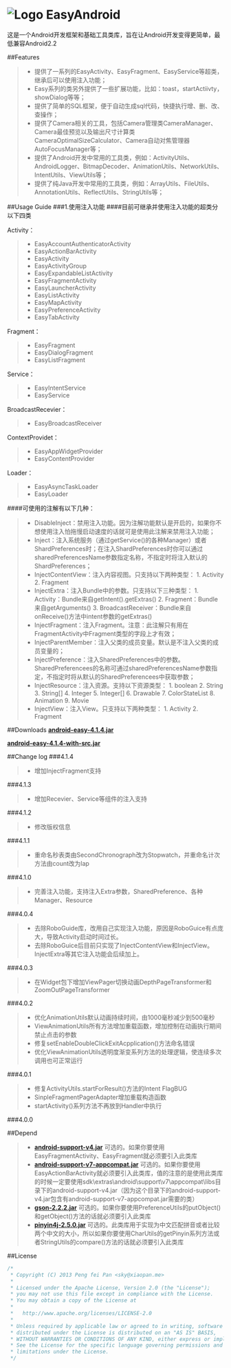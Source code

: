 # ![Logo](https://github.com/xiaopansky/EasyAndroid/raw/master/res/drawable-mdpi/ic_launcher.png) EasyAndroid

这是一个Android开发框架和基础工具类库，旨在让Android开发变得更简单，最低兼容Android2.2

##Features
>* 提供了一系列的EasyActivity、EasyFragment、EasyService等超类，继承后可以使用注入功能；
>* Easy系列的类另外提供了一些扩展功能，比如：toast，startActiivty，showDialog等等；
>* 提供了简单的SQL框架，便于自动生成sql代码，快捷执行增、删、改、查操作；
>* 提供了Camera相关的工具，包括Camera管理类CameraManager、Camera最佳预览以及输出尺寸计算类CameraOptimalSizeCalculator、Camera自动对焦管理器AutoFocusManager等；
>* 提供了Android开发中常用的工具类，例如：ActivityUtils、AndroidLogger、BitmapDecoder、AnimationUtils、NetworkUtils、IntentUtils、ViewUtils等；
>* 提供了纯Java开发中常用的工具类，例如：ArrayUtils、FileUtils、AnnotationUtils、ReflectUtils、StringUtils等；

##Usage Guide
###1.使用注入功能
####目前可继承并使用注入功能的超类分以下四类

Activity：
>* EasyAccountAuthenticatorActivity
>* EasyActionBarActivity
>* EasyActivity
>* EasyActivityGroup
>* EasyExpandableListActivity
>* EasyFragmentActivity
>* EasyLauncherActivity
>* EasyListActivity
>* EasyMapActivity
>* EasyPreferenceActivity
>* EasyTabActivity

Fragment：
>* EasyFragment
>* EasyDialogFragment
>* EasyListFragment

Service：
>* EasyIntentService
>* EasyService

BroadcastRecevier：
>* EasyBroadcastReceiver

ContextProvidet：
>* EasyAppWidgetProvider
>* EasyContentProvider

Loader：
>* EasyAsyncTaskLoader
>* EasyLoader

####可使用的注解有以下几种：
>* DisableInject：禁用注入功能。因为注解功能默认是开启的，如果你不想使用注入怕拖慢启动速度的话就可是使用此注解来禁用注入功能；
>* Inject：注入系统服务（通过getService()的各种Manager）或者ShardPreferences时；在注入ShardPreferences时你可以通过sharedPreferencesName参数指定名称，不指定时将注入默认的ShardPreferences；
>* InjectContentView：注入内容视图。只支持以下两种类型：
    1. Activity
    2. Fragment
>* InjectExtra：注入Bundle中的参数。只支持以下三种类型：
    1. Activity：Bundle来自getIntent().getExtras()
    2. Fragment：Bundle来自getArguments()
    3. BroadcastReceiver：Bundle来自onReceive()方法中intent参数的getExtras()
>* InjectFragment：注入Fragment。注意：此注解只有用在FragmentActivity中Fragment类型的字段上才有效；
>* InjectParentMember：注入父类的成员变量。默认是不注入父类的成员变量的；
>* InjectPreference：注入SharedPreferences中的参数。SharedPreferencees的名称可通过sharedPreferencesName参数指定，不指定时将从默认的SharedPreferencees中获取参数；
>* InjectResource：注入资源。支持以下资源类型：
    1. boolean
    2. String
    3. String[]
    4. Integer
    5. Integer[]
    6. Drawable
    7. ColorStateList
    8. Animation
    9. Movie
>* InjectView：注入View。只支持以下两种类型：
    1. Activity
    2. Fragment

##Downloads
**[android-easy-4.1.4.jar](https://github.com/xiaopansky/EasyAndroid/raw/master/releases/android-easy-4.1.4.jar)**

**[android-easy-4.1.4-with-src.jar](https://github.com/xiaopansky/EasyAndroid/raw/master/releases/android-easy-4.1.3-with-src.jar)**

##Change log
###4.1.4
>* 增加InjectFragment支持

###4.1.3
>* 增加Recevier、Service等组件的注入支持

###4.1.2
>* 修改版权信息

###4.1.1
>* 重命名秒表类由SecondChronograph改为Stopwatch，并重命名计次方法由count改为lap

###4.1.0
>* 完善注入功能，支持注入Extra参数，SharedPreference、各种Manager、Resource

###4.0.4
>* 去除RoboGuide库，改用自己实现注入功能，原因是RoboGuice有点庞大，导致Activity启动时间过长。
>* 去除RoboGuice后目前只实现了InjectContentView和InjectView。InjectExtra等其它注入功能会后续加上。

###4.0.3
>* 在Widget包下增加ViewPager切换动画DepthPageTransformer和ZoomOutPageTransformer

###4.0.2
>* 优化AnimationUtils默认动画持续时间，由1000毫秒减少到500毫秒
>* ViewAnimationUtils所有方法增加重载函数，增加控制在动画执行期间禁止点击的参数
>* 修复setEnableDoubleClickExitAcpplication()方法命名错误
>* 优化ViewAnimationUtils透明度渐变系列方法的处理逻辑，使连续多次调用也可正常运行

###4.0.1
>* 修复ActivityUtils.startForResult()方法的Intent FlagBUG
>* SinpleFragmentPagerAdapter增加重载构造函数
>* startActivity()系列方法不再放到Handler中执行

###4.0.0

##Depend
>* **[android-support-v4.jar](https://github.com/xiaopansky/EasyAndroid/raw/master/libs/android-support-v4.jar)** 可选的。如果你要使用EasyFragmentActivity、EasyFragment就必须要引入此类库
>* **[android-support-v7-appcompat.jar](https://github.com/xiaopansky/EasyAndroid/raw/master/libs/android-support-v7-appcompat.jar)**
可选的。如果你要使用EasyActionBarActivity就必须要引入此类库，值的注意的是使用此类库的时候一定要使用sdk\extras\android\support\v7\appcompat\libs目录下的android-support-v4.jar（因为这个目录下的android-support-v4.jar包含有android-support-v7-appcompat.jar需要的类）
>* **[gson-2.2.2.jar](https://github.com/xiaopansky/EasyAndroid/raw/master/libs/gson-2.2.2.jar)** 可选的。如果你要使用PreferenceUtils的putObject()和getObject()方法的话就必须要引入此类库
>* **[pinyin4j-2.5.0.jar](https://github.com/xiaopansky/EasyAndroid/raw/master/libs/pinyin4j-2.5.0.jar)** 可选的。此类库用于实现为中文匹配拼音或者比较两个中文的大小，所以如果你要使用CharUtils的getPinyin系列方法或者StringUtils的compare()方法的话就必须要引入此类库

##License
```java
/*
 * Copyright (C) 2013 Peng fei Pan <sky@xiaopan.me>
 * 
 * Licensed under the Apache License, Version 2.0 (the "License");
 * you may not use this file except in compliance with the License.
 * You may obtain a copy of the License at
 * 
 *   http://www.apache.org/licenses/LICENSE-2.0
 * 
 * Unless required by applicable law or agreed to in writing, software
 * distributed under the License is distributed on an "AS IS" BASIS,
 * WITHOUT WARRANTIES OR CONDITIONS OF ANY KIND, either express or implied.
 * See the License for the specific language governing permissions and
 * limitations under the License.
 */
```